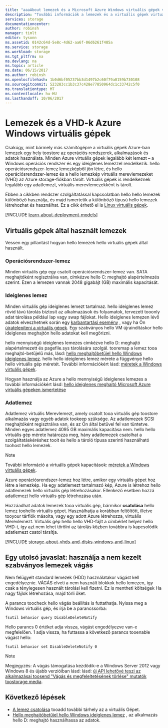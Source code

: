 ```yaml
---
title: "aaaAbout lemezek és a Microsoft Azure Windows virtuális gépek virtuális merevlemezek |} Microsoft Docs"
description: "További információk a lemezek és a virtuális gépek virtuális merevlemezeket a Windows Azure hello alapjait."
services: storage
documentationcenter: 
author: robinsh
manager: timlt
editor: tysonn
ms.assetid: 0142c64d-5e8c-4d62-aa6f-06d6261f485a
ms.service: storage
ms.workload: storage
ms.tgt_pltfrm: na
ms.devlang: na
ms.topic: article
ms.date: 06/15/2017
ms.author: robinsh
ms.openlocfilehash: 1b0d6bf05237bb3d1497b2c60f79a0159b730108
ms.sourcegitcommit: 523283cc1b3c37c428e77850964dc1c33742c5f0
ms.translationtype: MT
ms.contentlocale: hu-HU
ms.lasthandoff: 10/06/2017
---
```

# <a name="about-disks-and-vhds-for-azure-windows-vms"></a>Lemezek és a VHD-k Azure Windows virtuális gépek
Csakúgy, mint bármely más számítógépre a virtuális gépek Azure-ban lemezek egy hely toostore az operációs rendszerek, alkalmazások és adatok használata. Minden Azure virtuális gépek legalább két lemezt – a Windows operációs rendszer és egy ideiglenes lemezzel rendelkezik. hello operációsrendszer-lemez lemezképből jön létre, és hello operációsrendszer-lemez és a hello lemezkép virtuális merevlemezeket (VHD) az Azure storage-fiókban tárolt. Virtuális gépek is rendelkeznek legalább egy adatlemezt, virtuális merevlemezekként is tárolt. 

Ebben a cikkben rendszer szolgáltatással kapcsolatban hello hello lemezek különböző használja, és majd ismertetik a különböző típusú hello lemezek létrehozhat és használhat. Ez a cikk érhető el is [Linux virtuális gépek](about-disks-and-vhds.md).

[!INCLUDE [learn-about-deployment-models](../../../includes/learn-about-deployment-models-both-include.md)]

## <a name="disks-used-by-vms"></a>Virtuális gépek által használt lemezek

Vessen egy pillantást hogyan hello lemezek hello virtuális gépek által használt.

### <a name="operating-system-disk"></a>Operációsrendszer-lemez
Minden virtuális gép egy csatolt operációsrendszer-lemez van. SATA meghajtóként regisztrálva van, címkézve hello C: meghajtó alapértelmezés szerint. Ezen a lemezen vannak 2048 gigabájt (GB) maximális kapacitását. 

### <a name="temporary-disk"></a>Ideiglenes lemez
Minden virtuális gép ideiglenes lemezt tartalmaz. hello ideiglenes lemez rövid távú tárolás biztosít az alkalmazások és folyamatok, tervezett tooonly adat tárolása például lap vagy swap fájlokat. Hello ideiglenes lemezen lévő adatok elveszhetnek során egy [karbantartási esemény](manage-availability.md?toc=%2fazure%2fvirtual-machines%2fwindows%2ftoc.json#understand-vm-reboots---maintenance-vs-downtime) , vagy ha Ön [újratelepíteni a virtuális gépek](redeploy-to-new-node.md?toc=%2fazure%2fvirtual-machines%2fwindows%2ftoc.json). Egy szabványos hello VM újraindításkor hello ideiglenes meghajtón hello adatokat kell megőrizni.

hello mennyiségű ideiglenes lemezes címkézve hello D: meghajtó alapértelmezett és pagefile.sys tárolására szolgál. tooremap a lemez tooa meghajtó-betűjelű más, lásd: [hello meghajtóbetűjel hello Windows ideiglenes lemez](change-drive-letter.md). hello hello ideiglenes lemez mérete a függvénye hello hello virtuális gép méretét. További információkért lásd: [méretek a Windows virtuális gépek](sizes.md).

Hogyan használja az Azure a hello mennyiségű ideiglenes lemezes a további információkért lásd: [hello ideiglenes meghajtó Microsoft Azure virtuális gépeken ismertetése](https://blogs.msdn.microsoft.com/mast/2013/12/06/understanding-the-temporary-drive-on-windows-azure-virtual-machines/)


### <a name="data-disk"></a>Adatlemez
Adatlemez virtuális Merevlemezt, amely csatolt tooa virtuális gép toostore alkalmazás vagy egyéb adatok tookeep szüksége. Az adatlemezek SCSI meghajtóként regisztrálva van, és az Ön által betűvel fel van tüntetve. Minden egyes adatlemez 4095 GB maximális kapacitása nem. hello hello virtuális gép mérete határozza meg, hány adatlemezek csatolhat a szolgáltatáskéréshez tooit és hello a tároló típusa szerinti használható toohost hello lemezek.

> [!NOTE]
> További információ a virtuális gépek kapacitások: [méretek a Windows virtuális gépek](sizes.md).
> 

Azure operációsrendszer-lemez hoz létre, amikor egy virtuális gépet hoz létre a lemezkép. Ha egy adatlemezt tartalmazó kép, Azure is létrehoz hello adatlemezek hello virtuális gép létrehozásakor. Ellenkező esetben hozzá adatlemezt hello virtuális gép létrehozása után.

Hozzáadhat adatok lemezek tooa virtuális gép, bármikor **csatolása** hello lemez toohello virtuális gépet. Használhatja a korábban feltöltött, illetve tooyour tárfiók másolta, vagy egy adott Azure létrehozza, virtuális Merevlemezt. Virtuális gép hello hello VHD-fájlt a címbérlet helyez hello VHD-t, így azt nem lehet törölni az tárolás közben továbbra is kapcsolódik adatlemezt csatol társítja.


[!INCLUDE [storage-about-vhds-and-disks-windows-and-linux](../../../includes/storage-about-vhds-and-disks-windows-and-linux.md)]

## <a name="one-last-recommendation-use-trim-with-unmanaged-standard-disks"></a>Egy utolsó javaslat: használja a nem kezelt szabványos lemezek vágás 

Nem felügyelt standard lemezek (HDD) használatakor vágást kell engedélyeznie. VÁGÁS elveti a nem használt blokkok hello lemezen, így csak a ténylegesen használt tárolási kell fizetni. Ez is mentheti költségek Ha nagy fájlok létrehozása, majd törli őket. 

A parancs toocheck hello vágás beállítás is futtathatja. Nyissa meg a Windows virtuális gép, és írja be a parancssorba:


```
fsutil behavior query DisableDeleteNotify
```

Hello parancs 0 értéket adja vissza, vágást engedélyezve van-e megfelelően. 1 adja vissza, ha futtassa a következő parancs tooenable vágást hello:

```
fsutil behavior set DisableDeleteNotify 0
```

> [!NOTE]
> Megjegyzés: A vágás támogatása kezdődik-e a Windows Server 2012 vagy Windows 8 és újabb verzióiban lásd: lásd: [új API lehetővé teszi az alkalmazásai toosend "Vágás és megfeleltetésének törlése" mutatók toostorage media](https://msdn.microsoft.com/windows/compatibility/new-api-allows-apps-to-send-trim-and-unmap-hints).
> 

<!-- Might want toomatch next-steps from overview of managed disks -->
## <a name="next-steps"></a>Következő lépések
* [A lemez csatolása](attach-disk-portal.md?toc=%2fazure%2fvirtual-machines%2fwindows%2ftoc.json) tooadd további tárhely az a virtuális Gépet.
* [Hello meghajtóbetűjel hello Windows ideiglenes lemez](change-drive-letter.md?toc=%2fazure%2fvirtual-machines%2fwindows%2fclassic%2ftoc.json) , az alkalmazás hello D: meghajtó használhassa az adatok.

